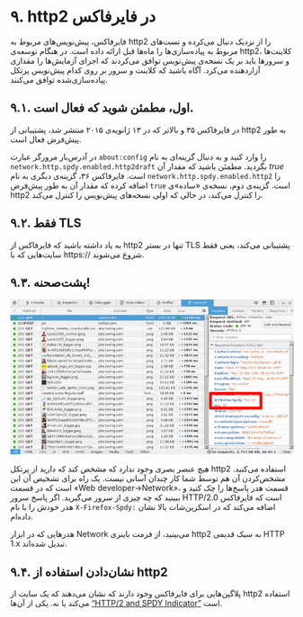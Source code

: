 # ۹. http2 در فایرفاکس

فایرفاکس، پیش‌نویس‌های مربوط به http2 را از نزدیک دنبال می‌کرده و تست‌های مربوط به پیاده‌سازی‌ها را ماه‌ها قبل ارائه داده است. در هنگام توسعه‌ی http2، کلاینت‌ها و سرورها باید بر یک نسخه‌ی پیش‌نویس توافق می‌کردند که اجرای آزمایش‌ها را مقداری آزاردهنده می‌کرد. آگاه باشید که کلاینت و سرور بر روی کدام پیش‌نویس پرتکل پیاده‌سازی‌شده توافق می‌کنند.

## ۹.۱. اول، مطمئن شوید که فعال است.

در فایرفاکس ۳۵ و بالاتر که در ۱۳ ژانویه‌ی ۲۰۱۵ منتشر شد، پشتیبانی از http2 به طور پیش‌فرض فعال است.

در آدرس‌بار مرورگر عبارت `about:config` را وارد کنید و به دنبال گزینه‌ای به نام `network.http.spdy.enabled.http2draft` بگردید. مطمئن باشید که مقدار آن _true_ است. فایرفاکس ۳۶، گزینه‌ی دیگری به نام `network.http.spdy.enabled.http2` را اضافه کرده که مقدار آن به طور پیش‌فرض `true` است. گزینه‌ی دوم، نسخه‌ی «ساده»‌ی http2 را کنترل می‌کند، در حالی که اولی نسخه‌های پیش‌نویس‌ را کنترل می‌کند.

## ۹.۲. فقط TLS

به یاد داشته باشید که فایرفاکس از http2 تنها در بستر TLS پشتیبانی می‌کند، یعنی فقط سایت‌هایی که با https:// شروع می‌شوند.

## ۹.۳. پشت‌صحنه!

![&#x627;&#x633;&#x62A;&#x641;&#x627;&#x62F;&#x647; &#x627;&#x632; http2 &#x62F;&#x631; &#x67E;&#x634;&#x62A;&#x200C;&#x635;&#x62D;&#x646;&#x647;](https://raw.githubusercontent.com/bagder/http2-explained/master/images/firefox-screenshot.png)

هیچ عنصر بصری وجود ندارد که مشخص کند که دارید از پرتکل http2 استفاده می‌کنید. مشخص‌کردن آن هم توسط شما کار چندان آسانی نیست. یک راه برای تشخیص آن این است که در قسمت «Web developer-&gt;Network»، قسمت هدر پاسخ‌ها را چک کنید و ببینید که چه چیزی از سرور می‌گیرید. اگر پاسخ سرور HTTP/2.0 است که فایرفاکس هدر خودش را با نام `X-Firefox-Spdy:` اضافه می‌کند که در اسکرین‌شات بالا نشان داده‌ام.

هدرهایی که در ابزار Network می‌بینید، از فرمت باینری http2 به سبک قدیمی HTTP 1.x تبدیل شده‌اند.

## ۹.۴. نشان‌دادن استفاده از http2

پلاگین‌هایی برای فایرفاکس وجود دارند که نشان می‌دهند که یک سایت از http2 استفاده می‌کند یا نه. یکی از آن‌ها [“HTTP/2 and SPDY Indicator”](https://addons.mozilla.org/en-US/firefox/addon/http2-indicator/) است.

